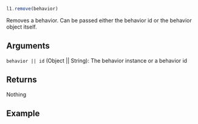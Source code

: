 ```js
l1.remove(behavior)
```

Removes a behavior. Can be passed either the behavior id or the behavior object itself.

## Arguments

`behavior || id` (Object || String): The behavior instance or a behavior id

## Returns

Nothing

## Example

```js

```
